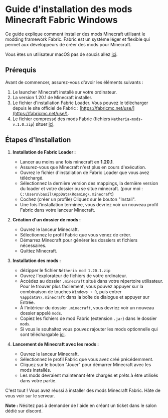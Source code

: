 # Guide d'installation des mods Minecraft Fabric Windows

Ce guide explique comment installer des mods Minecraft utilisant le modding framework Fabric. Fabric est un système léger et flexible qui permet aux développeurs de créer des mods pour Minecraft.

Vous ètes un utilisateur macOS pas de soucis allez [ici](https://github.com/MrPantoufle/Netheria-mods/tree/mac).

## Prérequis

Avant de commencer, assurez-vous d'avoir les éléments suivants :

1. Le launcher Minecraft installé sur votre ordinateur.
2. La version 1.20.1 de Minecraft installer.
3. Le fichier d'installation Fabric Loader. Vous pouvez le télécharger depuis le site officiel de Fabric : [https://fabricmc.net/use/](https://fabricmc.net/use/).
4. Le fichier compressé des mods Fabric (fichiers `Netheria-mods-v.1.0.zip`) situer [ici](https://github.com/MrPantoufle/Netheria-mods/releases/tag/2.0.0).

## Étapes d'installation

1. **Installation de Fabric Loader :**
   - Lancer au moins une fois minecraft en **1.20.1**.
   - Assurez-vous que Minecraft n'est plus en cours d'exécution.
   - Ouvrez le fichier d'installation de Fabric Loader que vous avez téléchargé.
   - Sélectionnez la dernière version des mappings, la dernière version du loader et votre dossier ou se situe minecraft.
     (pour moi : `C:\Users\basil\AppData\Roaming\.minecraft`)
   - Cochez (créer un profile) Cliquez sur le bouton "Install".
   - Une fois l'installation terminée, vous devriez voir un nouveau profil Fabric dans votre lanceur Minecraft.

3. **Création d'un dossier de mods :**
   - Ouvrez le lanceur Minecraft.
   - Sélectionnez le profil Fabric que vous venez de créer.
   - Démarrez Minecraft pour générer les dossiers et fichiers nécessaires.
   - Quittez Minecraft.

4. **Installation des mods :**
   - dézipper le fichier `Nétheria mod 1.20.1.zip`
   - Ouvrez l'explorateur de fichiers de votre ordinateur.
   - Accédez au dossier `.minecraft` situé dans votre répertoire utilisateur. Pour le trouver plus facilement, vous pouvez appuyer sur la combinaison de touches `Windows + R`, puis entrer `%appdata%\.minecraft` dans la boîte de dialogue et appuyer sur Entrée.
   - À l'intérieur du dossier `.minecraft`, vous devriez voir un nouveau dossier appelé `mods`.
   - Copiez les fichiers de mod Fabric (extension `.jar`) dans le dossier `mods`.
   - Si vous le souhaitez vous pouvez rajouter les mods optionnelle qui sont téléchargable [ici](https://github.com/MrPantoufle/Netheria-mods/releases/tag/2.0.0).
 

6. **Lancement de Minecraft avec les mods :**
   - Ouvrez le lanceur Minecraft.
   - Sélectionnez le profil Fabric que vous avez créé précédemment.
   - Cliquez sur le bouton "Jouer" pour démarrer Minecraft avec les mods installés.
   - Les mods devraient maintenant être chargés et prêts à être utilisés dans votre partie.
  
C'est tout ! Vous avez réussi à installer des mods Minecraft Fabric. Hâte de vous voir sur le serveur.

**Note :** Nésitez pas à demander de l'aide en créant un ticket dans le salon dédié sur discord.
